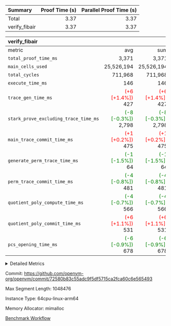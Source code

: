 | Summary | Proof Time (s) | Parallel Proof Time (s) |
|:---|---:|---:|
| Total |  3.37 |  3.37 |
| verify_fibair |  3.37 |  3.37 |


| verify_fibair |||||
|:---|---:|---:|---:|---:|
|metric|avg|sum|max|min|
| `total_proof_time_ms ` |  3,371 |  3,371 |  3,371 |  3,371 |
| `main_cells_used     ` |  25,526,194 |  25,526,194 |  25,526,194 |  25,526,194 |
| `total_cycles        ` |  711,968 |  711,968 |  711,968 |  711,968 |
| `execute_time_ms     ` |  146 |  146 |  146 |  146 |
| `trace_gen_time_ms   ` | <span style='color: red'>(+6 [+1.4%])</span> 427 | <span style='color: red'>(+6 [+1.4%])</span> 427 | <span style='color: red'>(+6 [+1.4%])</span> 427 | <span style='color: red'>(+6 [+1.4%])</span> 427 |
| `stark_prove_excluding_trace_time_ms` | <span style='color: green'>(-8 [-0.3%])</span> 2,798 | <span style='color: green'>(-8 [-0.3%])</span> 2,798 | <span style='color: green'>(-8 [-0.3%])</span> 2,798 | <span style='color: green'>(-8 [-0.3%])</span> 2,798 |
| `main_trace_commit_time_ms` | <span style='color: red'>(+1 [+0.2%])</span> 475 | <span style='color: red'>(+1 [+0.2%])</span> 475 | <span style='color: red'>(+1 [+0.2%])</span> 475 | <span style='color: red'>(+1 [+0.2%])</span> 475 |
| `generate_perm_trace_time_ms` | <span style='color: green'>(-1 [-1.5%])</span> 64 | <span style='color: green'>(-1 [-1.5%])</span> 64 | <span style='color: green'>(-1 [-1.5%])</span> 64 | <span style='color: green'>(-1 [-1.5%])</span> 64 |
| `perm_trace_commit_time_ms` | <span style='color: green'>(-4 [-0.8%])</span> 481 | <span style='color: green'>(-4 [-0.8%])</span> 481 | <span style='color: green'>(-4 [-0.8%])</span> 481 | <span style='color: green'>(-4 [-0.8%])</span> 481 |
| `quotient_poly_compute_time_ms` | <span style='color: green'>(-4 [-0.7%])</span> 566 | <span style='color: green'>(-4 [-0.7%])</span> 566 | <span style='color: green'>(-4 [-0.7%])</span> 566 | <span style='color: green'>(-4 [-0.7%])</span> 566 |
| `quotient_poly_commit_time_ms` | <span style='color: red'>(+6 [+1.1%])</span> 531 | <span style='color: red'>(+6 [+1.1%])</span> 531 | <span style='color: red'>(+6 [+1.1%])</span> 531 | <span style='color: red'>(+6 [+1.1%])</span> 531 |
| `pcs_opening_time_ms ` | <span style='color: green'>(-6 [-0.9%])</span> 678 | <span style='color: green'>(-6 [-0.9%])</span> 678 | <span style='color: green'>(-6 [-0.9%])</span> 678 | <span style='color: green'>(-6 [-0.9%])</span> 678 |



<details>
<summary>Detailed Metrics</summary>

|  | verify_program_compile_ms | total_cells | stark_prove_excluding_trace_time_ms | quotient_poly_compute_time_ms | quotient_poly_commit_time_ms | perm_trace_commit_time_ms | pcs_opening_time_ms | main_trace_commit_time_ms |
| --- | --- | --- | --- | --- | --- | --- | --- |
|  | 4 | 65,536 | 64 | 4 | 13 | 0 | 30 | 16 | 

| air_name | rows | quotient_deg | main_cols | interactions | constraints | cells |
| --- | --- | --- | --- | --- | --- | --- |
| AccessAdapterAir<2> |  | 4 |  | 5 | 12 |  | 
| AccessAdapterAir<4> |  | 4 |  | 5 | 12 |  | 
| AccessAdapterAir<8> |  | 4 |  | 5 | 12 |  | 
| FibonacciAir | 32,768 | 1 | 2 |  | 5 | 65,536 | 
| FriReducedOpeningAir |  | 4 |  | 35 | 59 |  | 
| NativePoseidon2Air<BabyBearParameters>, 1> |  | 4 |  | 31 | 302 |  | 
| PhantomAir |  | 4 |  | 3 | 4 |  | 
| ProgramAir |  | 1 |  | 1 | 4 |  | 
| VariableRangeCheckerAir |  | 1 |  | 1 | 4 |  | 
| VmAirWrapper<BranchNativeAdapterAir, BranchEqualCoreAir<1> |  | 2 |  | 11 | 23 |  | 
| VmAirWrapper<JalNativeAdapterAir, JalCoreAir> |  | 4 |  | 7 | 6 |  | 
| VmAirWrapper<NativeAdapterAir<2, 0>, PublicValuesCoreAir> |  | 4 |  | 11 | 22 |  | 
| VmAirWrapper<NativeAdapterAir<2, 1>, FieldArithmeticCoreAir> |  | 4 |  | 15 | 23 |  | 
| VmAirWrapper<NativeLoadStoreAdapterAir<1>, NativeLoadStoreCoreAir<1> |  | 4 |  | 15 | 20 |  | 
| VmAirWrapper<NativeLoadStoreAdapterAir<4>, NativeLoadStoreCoreAir<4> |  | 4 |  | 15 | 20 |  | 
| VmAirWrapper<NativeVectorizedAdapterAir<4>, FieldExtensionCoreAir> |  | 4 |  | 15 | 23 |  | 
| VmConnectorAir |  | 4 |  | 3 | 8 |  | 
| VolatileBoundaryAir |  | 4 |  | 4 | 16 |  | 

| group | trace_gen_time_ms | total_proof_time_ms | total_cycles | total_cells | stark_prove_excluding_trace_time_ms | quotient_poly_compute_time_ms | quotient_poly_commit_time_ms | perm_trace_commit_time_ms | pcs_opening_time_ms | main_trace_commit_time_ms | main_cells_used | generate_perm_trace_time_ms | execute_time_ms |
| --- | --- | --- | --- | --- | --- | --- | --- | --- | --- | --- | --- | --- | --- |
| verify_fibair | 427 | 3,371 | 711,968 | 72,898,584 | 2,798 | 566 | 531 | 481 | 678 | 475 | 25,526,194 | 64 | 146 | 

| group | air_name | rows | prep_cols | perm_cols | main_cols | cells |
| --- | --- | --- | --- | --- | --- | --- |
| verify_fibair | AccessAdapterAir<2> | 131,072 |  | 16 | 11 | 3,538,944 | 
| verify_fibair | AccessAdapterAir<4> | 65,536 |  | 16 | 13 | 1,900,544 | 
| verify_fibair | AccessAdapterAir<8> | 32,768 |  | 16 | 17 | 1,081,344 | 
| verify_fibair | FriReducedOpeningAir | 512 |  | 76 | 64 | 71,680 | 
| verify_fibair | NativePoseidon2Air<BabyBearParameters>, 1> | 8,192 |  | 36 | 348 | 3,145,728 | 
| verify_fibair | PhantomAir | 16,384 |  | 8 | 6 | 229,376 | 
| verify_fibair | ProgramAir | 8,192 |  | 8 | 10 | 147,456 | 
| verify_fibair | VariableRangeCheckerAir | 262,144 | 2 | 8 | 1 | 2,359,296 | 
| verify_fibair | VmAirWrapper<BranchNativeAdapterAir, BranchEqualCoreAir<1> | 262,144 |  | 28 | 23 | 13,369,344 | 
| verify_fibair | VmAirWrapper<JalNativeAdapterAir, JalCoreAir> | 32,768 |  | 12 | 10 | 720,896 | 
| verify_fibair | VmAirWrapper<NativeAdapterAir<2, 1>, FieldArithmeticCoreAir> | 524,288 |  | 20 | 30 | 26,214,400 | 
| verify_fibair | VmAirWrapper<NativeLoadStoreAdapterAir<1>, NativeLoadStoreCoreAir<1> | 262,144 |  | 36 | 25 | 15,990,784 | 
| verify_fibair | VmAirWrapper<NativeLoadStoreAdapterAir<4>, NativeLoadStoreCoreAir<4> | 16,384 |  | 36 | 34 | 1,146,880 | 
| verify_fibair | VmAirWrapper<NativeVectorizedAdapterAir<4>, FieldExtensionCoreAir> | 8,192 |  | 20 | 40 | 491,520 | 
| verify_fibair | VmConnectorAir | 2 | 1 | 8 | 4 | 24 | 
| verify_fibair | VolatileBoundaryAir | 131,072 |  | 8 | 11 | 2,490,368 | 

</details>


Commit: https://github.com/openvm-org/openvm/commit/72580b83c55adc9f5df5715ca2fca60c6e565493

Max Segment Length: 1048476

Instance Type: 64cpu-linux-arm64

Memory Allocator: mimalloc

[Benchmark Workflow](https://github.com/openvm-org/openvm/actions/runs/12847456334)
